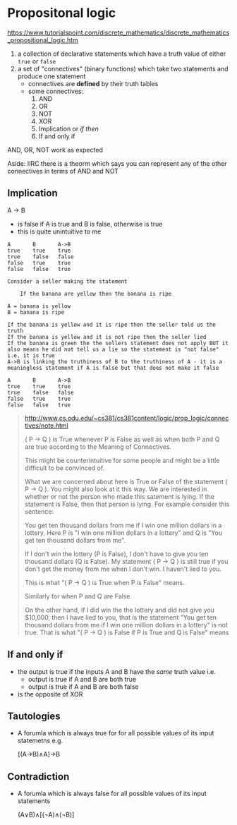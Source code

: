 # Propositonal logic

https://www.tutorialspoint.com/discrete_mathematics/discrete_mathematics_propositional_logic.htm

1. a collection of declarative statements which have a truth value of either `true` or `false`
1. a set of "connectives" (binary functions) which take two statements and produce one statement
    * connectives are **defined** by their truth tables
    * some connectives:
        1. AND
        1. OR
        1. NOT
        1. XOR
        1. Implication or _if then_
        1. If and only if

AND, OR, NOT work as expected

Aside: IIRC there is a theorm which says you can represent any of the other connectives in terms of AND and NOT

## Implication

A -> B

* is false if A is true and B is false, otherwise is true
* this is quite unintuitive to me

```
A       B       A->B
true    true    true
true    false   false
false   true    true
false   false   true
```

```
Consider a seller making the statement

    If the banana are yellow then the banana is ripe

A = banana is yellow
B = banana is ripe

If the banana is yellow and it is ripe then the seller told us the truth
If the banana is yellow and it is not ripe then the seller lied
If the banana is green the the sellers statement does not apply BUT it also means he did not tell us a lie so the statement is "not false" i.e. it is true
A->B is linking the truthiness of B to the truthiness of A - it is a meaningless statement if A is false but that does not make it false

A       B       A->B
true    true    true
true    false   false
false   true    true
false   false   true

```
> http://www.cs.odu.edu/~cs381/cs381content/logic/prop_logic/connectives/note.html
>
> ( P -> Q ) is True whenever P is False as well as when both P and Q are true
> according to the Meaning of Connectives.
>
> This might be counterintuitive for some people and might be a little
> difficult to be convinced of.
>
> What we are concerned about here is True or False of the statement ( P -> Q
> ). You might also look at it this way. We are interested in whether or not
> the person who made this satement is lying. If the statement is False, then
> that person is lying.  For example consider this sentence:
>
> You get ten thousand dollars from me if I win one million dollars in a
> lottery.  Here P is "I win one million dollars in a lottery" and Q is "You
> get ten thousand dollars from me".
>
> If I don't win the lottery (P is False), I don't have to give you ten
> thousand dollars (Q is False). My statement ( P -> Q ) is still true if you
> don't get the money from me when I don't win. I haven't lied to you.
>
> This is what "( P -> Q ) is True when P is False" means.
>
> Similarly for when P and Q are False.
>
> On the other hand, if I did win the the lottery and did not give you $10,000,
> then I have lied to you, that is the statement "You get ten thousand dollars
> from me if I win one million dollars in a lottery" is not true. That is what
> "( P -> Q ) is False if P is True and Q is False" means

## If and only if

* the output is true if the inputs A and B have the _same_ truth value i.e.
    * output is true if A and B are both true
    * output is true if A and B are both false
* is the opposite of XOR


## Tautologies

* A forumla which is always true for for all possible values of its input statemetns e.g.

    [(A→B)∧A]→B

## Contradiction

* A forumla which is always false for all possible values of its input statements

    (A∨B)∧[(¬A)∧(¬B)]
